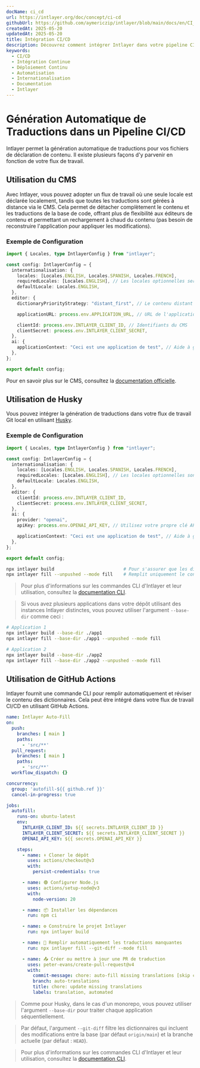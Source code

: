 ```yaml
---
docName: ci_cd
url: https://intlayer.org/doc/concept/ci-cd
githubUrl: https://github.com/aymericzip/intlayer/blob/main/docs/en/CI_CD.md
createdAt: 2025-05-20
updatedAt: 2025-05-20
title: Intégration CI/CD
description: Découvrez comment intégrer Intlayer dans votre pipeline CI/CD pour une gestion et un déploiement automatisés du contenu.
keywords:
  - CI/CD
  - Intégration Continue
  - Déploiement Continu
  - Automatisation
  - Internationalisation
  - Documentation
  - Intlayer
---
```


# Génération Automatique de Traductions dans un Pipeline CI/CD

Intlayer permet la génération automatique de traductions pour vos fichiers de déclaration de contenu. Il existe plusieurs façons d'y parvenir en fonction de votre flux de travail.

## Utilisation du CMS

Avec Intlayer, vous pouvez adopter un flux de travail où une seule locale est déclarée localement, tandis que toutes les traductions sont gérées à distance via le CMS. Cela permet de détacher complètement le contenu et les traductions de la base de code, offrant plus de flexibilité aux éditeurs de contenu et permettant un rechargement à chaud du contenu (pas besoin de reconstruire l'application pour appliquer les modifications).

### Exemple de Configuration

```ts fileName="intlayer.config.ts"
import { Locales, type IntlayerConfig } from "intlayer";

const config: IntlayerConfig = {
  internationalisation: {
    locales: [Locales.ENGLISH, Locales.SPANISH, Locales.FRENCH],
    requiredLocales: [Locales.ENGLISH], // Les locales optionnelles seront gérées à distance
    defaultLocale: Locales.ENGLISH,
  },
  editor: {
    dictionaryPriorityStrategy: "distant_first", // Le contenu distant a la priorité

    applicationURL: process.env.APPLICATION_URL, // URL de l'application utilisée par le CMS

    clientId: process.env.INTLAYER_CLIENT_ID, // Identifiants du CMS
    clientSecret: process.env.INTLAYER_CLIENT_SECRET,
  },
  ai: {
    applicationContext: "Ceci est une application de test", // Aide à garantir une génération cohérente des traductions
  },
};

export default config;
```

Pour en savoir plus sur le CMS, consultez la [documentation officielle](https://github.com/aymericzip/intlayer/blob/main/docs/fr/intlayer_CMS.md).

## Utilisation de Husky

Vous pouvez intégrer la génération de traductions dans votre flux de travail Git local en utilisant [Husky](https://typicode.github.io/husky/).

### Exemple de Configuration

```ts fileName="intlayer.config.ts"
import { Locales, type IntlayerConfig } from "intlayer";

const config: IntlayerConfig = {
  internationalisation: {
    locales: [Locales.ENGLISH, Locales.SPANISH, Locales.FRENCH],
    requiredLocales: [Locales.ENGLISH], // Les locales optionnelles sont gérées à distance
    defaultLocale: Locales.ENGLISH,
  },
  editor: {
    clientId: process.env.INTLAYER_CLIENT_ID,
    clientSecret: process.env.INTLAYER_CLIENT_SECRET,
  },
  ai: {
    provider: "openai",
    apiKey: process.env.OPENAI_API_KEY, // Utilisez votre propre clé API

    applicationContext: "Ceci est une application de test", // Aide à garantir une génération cohérente des traductions
  },
};

export default config;
```

```bash fileName=".husky/pre-push"
npx intlayer build                          # Pour s'assurer que les dictionnaires sont à jour
npx intlayer fill --unpushed --mode fill    # Remplit uniquement le contenu manquant, sans mettre à jour les existants
```

> Pour plus d'informations sur les commandes CLI d'Intlayer et leur utilisation, consultez la [documentation CLI](https://github.com/aymericzip/intlayer/blob/main/docs/fr/intlayer_cli.md).

> Si vous avez plusieurs applications dans votre dépôt utilisant des instances Intlayer distinctes, vous pouvez utiliser l'argument `--base-dir` comme ceci :

```bash fileName=".husky/pre-push"
# Application 1
npx intlayer build --base-dir ./app1
npx intlayer fill --base-dir ./app1 --unpushed --mode fill

# Application 2
npx intlayer build --base-dir ./app2
npx intlayer fill --base-dir ./app2 --unpushed --mode fill
```

## Utilisation de GitHub Actions

Intlayer fournit une commande CLI pour remplir automatiquement et réviser le contenu des dictionnaires. Cela peut être intégré dans votre flux de travail CI/CD en utilisant GitHub Actions.

```yaml fileName=".github/workflows/intlayer-translate.yml"
name: Intlayer Auto-Fill
on:
  push:
    branches: [ main ]
    paths:
      - 'src/**'
  pull_request:
    branches: [ main ]
    paths:
      - 'src/**'
  workflow_dispatch: {}

concurrency:
  group: 'autofill-${{ github.ref }}'
  cancel-in-progress: true

jobs:
  autofill:
    runs-on: ubuntu-latest
    env:
      INTLAYER_CLIENT_ID: ${{ secrets.INTLAYER_CLIENT_ID }}
      INTLAYER_CLIENT_SECRET: ${{ secrets.INTLAYER_CLIENT_SECRET }}
      OPENAI_API_KEY: ${{ secrets.OPENAI_API_KEY }}

    steps:
      - name: ⬇️ Cloner le dépôt
        uses: actions/checkout@v3
        with:
          persist-credentials: true

      - name: 🟢 Configurer Node.js
        uses: actions/setup-node@v3
        with:
          node-version: 20

      - name: 📦 Installer les dépendances
        run: npm ci

      - name: ⚙️ Construire le projet Intlayer
        run: npx intlayer build

      - name: 🤖 Remplir automatiquement les traductions manquantes
        run: npx intlayer fill --git-diff --mode fill

      - name: 📤 Créer ou mettre à jour une PR de traduction
        uses: peter-evans/create-pull-request@v4
        with:
          commit-message: chore: auto-fill missing translations [skip ci]
          branch: auto-translations
          title: chore: update missing translations
          labels: translation, automated
```

> Comme pour Husky, dans le cas d'un monorepo, vous pouvez utiliser l'argument `--base-dir` pour traiter chaque application séquentiellement.

> Par défaut, l'argument `--git-diff` filtre les dictionnaires qui incluent des modifications entre la base (par défaut `origin/main`) et la branche actuelle (par défaut : `HEAD`).

> Pour plus d'informations sur les commandes CLI d'Intlayer et leur utilisation, consultez la [documentation CLI](https://github.com/aymericzip/intlayer/blob/main/docs/fr/intlayer_cli.md).
